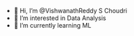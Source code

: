 - 👋 Hi, I’m @VishwanathReddy S Choudri
- 👀 I’m interested in Data Analysis
- 🌱 I’m currently learning ML


<!---
VCHO8800/VCHO8800 is a ✨ special ✨ repository because its `README.md` (this file) appears on your GitHub profile.
You can click the Preview link to take a look at your changes.
--->
